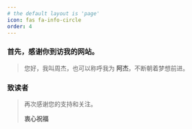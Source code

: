 ```yaml
---
# the default layout is 'page'
icon: fas fa-info-circle
order: 4
---
```


### 首先，感谢你到访我的网站。 

> 您好，我叫周杰，也可以称呼我为 **阿杰**，不断朝着梦想前进。

### 致读者

> 再次感谢您的支持和关注。  
>
>  **衷心祝福**